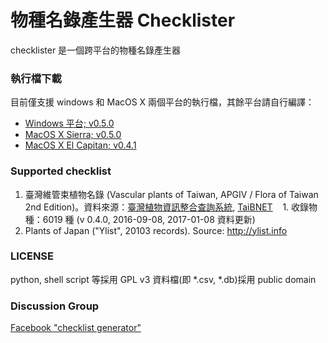 
物種名錄產生器 Checklister
====================

checklister 是一個跨平台的物種名錄產生器


### 執行檔下載

目前僅支援 windows 和 MacOS X 兩個平台的執行檔，其餘平台請自行編譯：

* [Windows 平台; v0.5.0](https://github.com/TaiBON/checklister/releases/download/v0.5.0/checklister.exe)
* [MacOS X Sierra; v0.5.0](https://github.com/TaiBON/checklister/releases/download/v0.5.0/checklister_v0.5.0_Sierra.dmg)
* [MacOS X El Capitan; v0.4.1](https://github.com/TaiBON/checklister/releases/download/v0.4.1/checklister_v0.4.1_El_Capitan.dmg)

### Supported checklist

1. 臺灣維管束植物名錄 (Vascular plants of Taiwan, APGIV / Flora of Taiwan 2nd Edition)。資料來源：[臺灣植物資訊整合查詢系統](http://tai2.ntu.edu.tw), [TaiBNET](http://taibnet.sinica.edu.tw)
    1. 收錄物種：6019 種 (v 0.4.0, 2016-09-08, 2017-01-08 資料更新)
2. Plants of Japan ("Ylist", 20103 records). Source: http://ylist.info


### LICENSE
python, shell script 等採用 GPL v3
資料檔(即 *.csv, *.db)採用 public domain


### Discussion Group

[Facebook "checklist generator"](https://www.facebook.com/groups/1491667327794847/)
